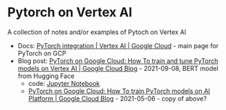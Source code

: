 # Pytorch on Vertex AI

A collection of notes and/or examples of Pytoch on Vertex AI

* Docs: [PyTorch integration | Vertex AI | Google Cloud](https://cloud.google.com/vertex-ai/docs/start/pytorch) - main page for PyTorch on GCP
* Blog post: [PyTorch on Google Cloud: How To train and tune PyTorch models on Vertex AI | Google Cloud Blog](https://cloud.google.com/blog/topics/developers-practitioners/pytorch-google-cloud-how-train-and-tune-pytorch-models-vertex-ai) - 2021-09-08, BERT model from Hugging Face
  * code: [Jupyter Notebook](https://github.com/GoogleCloudPlatform/vertex-ai-samples/blob/master/community-content/pytorch_text_classification_using_vertex_sdk_and_gcloud/pytorch-text-classification-vertex-ai-train-tune-deploy.ipynb)
  * [PyTorch on Google Cloud: How To train PyTorch models on AI Platform | Google Cloud Blog](https://cloud.google.com/blog/topics/developers-practitioners/pytorch-google-cloud-how-train-pytorch-models-ai-platform) - 2021-05-06 - copy of above?
